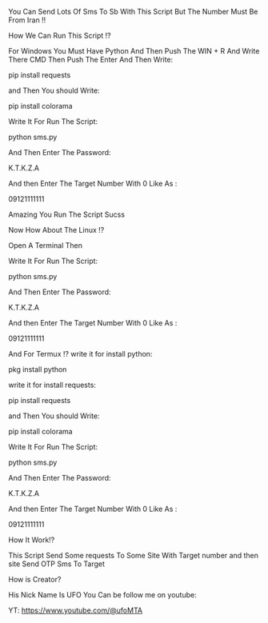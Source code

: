 You Can Send Lots Of Sms To Sb With This Script But The Number Must Be From Iran !!

How We Can Run This Script !?

For Windows You Must Have Python And Then Push The WIN + R And Write There CMD Then Push The Enter And Then Write:

pip install requests

and Then You should Write:

pip install colorama

Write It For Run The Script:
 
python sms.py

And Then Enter The Password:

K.T.K.Z.A

And then Enter The Target Number With 0 Like As :

09121111111

Amazing You Run The Script Sucss


Now How About The Linux !?

Open A Terminal Then

Write It For Run The Script:
 
python sms.py

And Then Enter The Password:

K.T.K.Z.A

And then Enter The Target Number With 0 Like As :

09121111111



And For Termux !?
write it for install python:

pkg install python

write it for install requests:

pip install requests

and Then You should Write:

pip install colorama

Write It For Run The Script:
 
python sms.py

And Then Enter The Password:

K.T.K.Z.A

And then Enter The Target Number With 0 Like As :

09121111111



How It Work!?

This Script Send Some requests To Some Site With Target number and then site Send OTP Sms To Target



How is Creator?

His Nick Name Is UFO 
You Can be follow me on youtube:

YT: https://www.youtube.com/@ufoMTA
